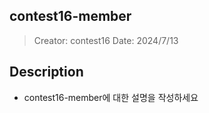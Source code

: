 ## contest16-member
> Creator: contest16
> Date: 2024/7/13

## Description
* contest16-member에 대한 설명을 작성하세요